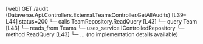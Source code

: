 [web] GET /audit  (Dataverse.Api.Controllers.External.TeamsController.GetAllAudits)  [L39–L44] status=200
  └─ calls TeamRepository.ReadQuery [L43]
  └─ query Team [L43]
    └─ reads_from Teams
  └─ uses_service IControlledRepository<Team>
    └─ method ReadQuery [L43]
      └─ ... (no implementation details available)

